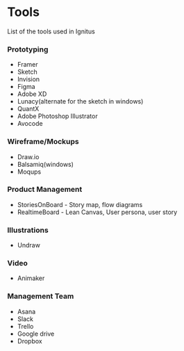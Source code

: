 # Tools
List of the tools used in Ignitus

### Prototyping 
- Framer
- Sketch
- Invision
- Figma
- Adobe XD
- Lunacy(alternate for the sketch in windows)
- QuantX
- Adobe Photoshop Illustrator
- Avocode

### Wireframe/Mockups
- Draw.io
- Balsamiq(windows)
- Moqups

### Product Management
- StoriesOnBoard - Story map, flow diagrams
- RealtimeBoard - Lean Canvas, User persona, user story

### Illustrations
- Undraw

### Video
- Animaker

### Management Team
- Asana
- Slack
- Trello
- Google drive
- Dropbox
